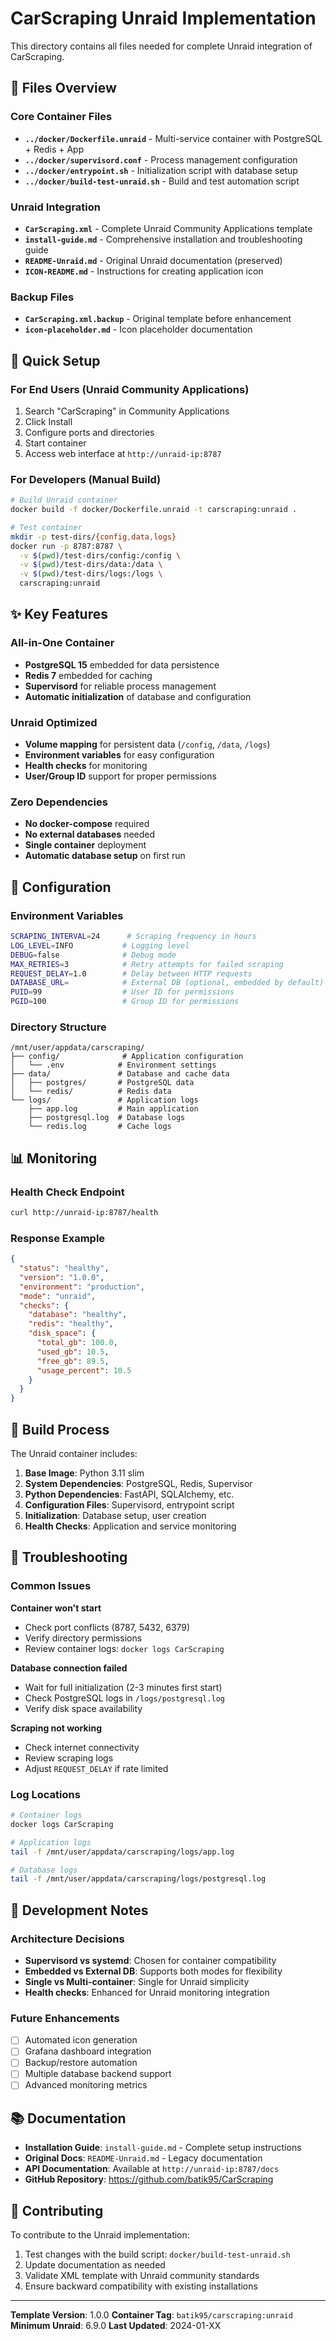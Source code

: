 # CarScraping Unraid Implementation

This directory contains all files needed for complete Unraid integration of CarScraping.

## 📁 Files Overview

### Core Container Files
- **`../docker/Dockerfile.unraid`** - Multi-service container with PostgreSQL + Redis + App
- **`../docker/supervisord.conf`** - Process management configuration  
- **`../docker/entrypoint.sh`** - Initialization script with database setup
- **`../docker/build-test-unraid.sh`** - Build and test automation script

### Unraid Integration
- **`CarScraping.xml`** - Complete Unraid Community Applications template
- **`install-guide.md`** - Comprehensive installation and troubleshooting guide
- **`README-Unraid.md`** - Original Unraid documentation (preserved)
- **`ICON-README.md`** - Instructions for creating application icon

### Backup Files  
- **`CarScraping.xml.backup`** - Original template before enhancement
- **`icon-placeholder.md`** - Icon placeholder documentation

## 🚀 Quick Setup

### For End Users (Unraid Community Applications)
1. Search "CarScraping" in Community Applications
2. Click Install
3. Configure ports and directories
4. Start container
5. Access web interface at `http://unraid-ip:8787`

### For Developers (Manual Build)
```bash
# Build Unraid container
docker build -f docker/Dockerfile.unraid -t carscraping:unraid .

# Test container
mkdir -p test-dirs/{config,data,logs}
docker run -p 8787:8787 \
  -v $(pwd)/test-dirs/config:/config \
  -v $(pwd)/test-dirs/data:/data \
  -v $(pwd)/test-dirs/logs:/logs \
  carscraping:unraid
```

## ✨ Key Features

### All-in-One Container
- **PostgreSQL 15** embedded for data persistence
- **Redis 7** embedded for caching
- **Supervisord** for reliable process management
- **Automatic initialization** of database and configuration

### Unraid Optimized
- **Volume mapping** for persistent data (`/config`, `/data`, `/logs`)
- **Environment variables** for easy configuration
- **Health checks** for monitoring
- **User/Group ID** support for proper permissions

### Zero Dependencies
- **No docker-compose** required
- **No external databases** needed
- **Single container** deployment
- **Automatic database setup** on first run

## 🔧 Configuration

### Environment Variables
```bash
SCRAPING_INTERVAL=24      # Scraping frequency in hours
LOG_LEVEL=INFO           # Logging level
DEBUG=false              # Debug mode
MAX_RETRIES=3            # Retry attempts for failed scraping
REQUEST_DELAY=1.0        # Delay between HTTP requests
DATABASE_URL=            # External DB (optional, embedded by default)
PUID=99                  # User ID for permissions
PGID=100                 # Group ID for permissions
```

### Directory Structure
```
/mnt/user/appdata/carscraping/
├── config/              # Application configuration
│   └── .env            # Environment settings
├── data/               # Database and cache data
│   ├── postgres/       # PostgreSQL data
│   └── redis/          # Redis data
└── logs/               # Application logs
    ├── app.log         # Main application
    ├── postgresql.log  # Database logs
    └── redis.log       # Cache logs
```

## 📊 Monitoring

### Health Check Endpoint
```bash
curl http://unraid-ip:8787/health
```

### Response Example
```json
{
  "status": "healthy",
  "version": "1.0.0",
  "environment": "production", 
  "mode": "unraid",
  "checks": {
    "database": "healthy",
    "redis": "healthy",
    "disk_space": {
      "total_gb": 100.0,
      "used_gb": 10.5,
      "free_gb": 89.5,
      "usage_percent": 10.5
    }
  }
}
```

## 🔄 Build Process

The Unraid container includes:

1. **Base Image**: Python 3.11 slim
2. **System Dependencies**: PostgreSQL, Redis, Supervisor
3. **Python Dependencies**: FastAPI, SQLAlchemy, etc.
4. **Configuration Files**: Supervisord, entrypoint script
5. **Initialization**: Database setup, user creation
6. **Health Checks**: Application and service monitoring

## 🐛 Troubleshooting

### Common Issues

**Container won't start**
- Check port conflicts (8787, 5432, 6379)
- Verify directory permissions
- Review container logs: `docker logs CarScraping`

**Database connection failed**
- Wait for full initialization (2-3 minutes first start)
- Check PostgreSQL logs in `/logs/postgresql.log`
- Verify disk space availability

**Scraping not working**
- Check internet connectivity
- Review scraping logs
- Adjust `REQUEST_DELAY` if rate limited

### Log Locations
```bash
# Container logs
docker logs CarScraping

# Application logs
tail -f /mnt/user/appdata/carscraping/logs/app.log

# Database logs  
tail -f /mnt/user/appdata/carscraping/logs/postgresql.log
```

## 📝 Development Notes

### Architecture Decisions
- **Supervisord vs systemd**: Chosen for container compatibility
- **Embedded vs External DB**: Supports both modes for flexibility  
- **Single vs Multi-container**: Single for Unraid simplicity
- **Health checks**: Enhanced for Unraid monitoring integration

### Future Enhancements
- [ ] Automated icon generation
- [ ] Grafana dashboard integration  
- [ ] Backup/restore automation
- [ ] Multiple database backend support
- [ ] Advanced monitoring metrics

## 📚 Documentation

- **Installation Guide**: `install-guide.md` - Complete setup instructions
- **Original Docs**: `README-Unraid.md` - Legacy documentation
- **API Documentation**: Available at `http://unraid-ip:8787/docs`
- **GitHub Repository**: https://github.com/batik95/CarScraping

## 🤝 Contributing

To contribute to the Unraid implementation:

1. Test changes with the build script: `docker/build-test-unraid.sh`
2. Update documentation as needed
3. Validate XML template with Unraid community standards  
4. Ensure backward compatibility with existing installations

---

**Template Version**: 1.0.0 
**Container Tag**: `batik95/carscraping:unraid`
**Minimum Unraid**: 6.9.0
**Last Updated**: 2024-01-XX